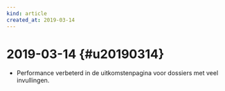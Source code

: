 ```yaml
---
kind: article
created_at: 2019-03-14
---
```


# 2019-03-14 {#u20190314}

* Performance verbeterd in de uitkomstenpagina voor dossiers met veel invullingen.

